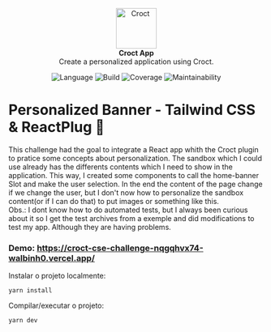 <p align="center">
    <a href="https://croct.com">
      <img src="https://cdn.croct.io/brand/logo/repo-icon-green.svg" alt="Croct" height="80"/>
    </a>
    <br />
    <strong>Croct App</strong>
    <br />
    Create a personalized application using Croct.
</p>
<p align="center">
    <img alt="Language" src="https://img.shields.io/badge/language-TypeScript-blue" />
    <img alt="Build" src="https://img.shields.io/badge/build-passing-green" />
    <img alt="Coverage" src="https://img.shields.io/badge/coverage-100%25-green" />
    <img alt="Maintainability" src="https://img.shields.io/badge/maintainability-100-green" />


# Personalized Banner - Tailwind CSS & ReactPlug 🐊

This challenge had the goal to integrate a React app whith the Croct plugin to pratice some concepts about personalization. The sandbox which I could use already has the differents contents which I need to show in the application. This way, I created some components to call the home-banner Slot and make the user selection. In the end the content of the page change if we change the user, but I don't now how to personalize the sandbox content(or if I can do that) to put images or something like this.<br>
Obs.: I dont know how to do automated tests, but I always been curious about it so I get the test archives from a exemple and did modifications to test my app. Although they are having problems.

### Demo: https://croct-cse-challenge-nqgqhvx74-walbinh0.vercel.app/

<p> Instalar o projeto localmente: </p>

```
yarn install
```

<p> Compilar/executar o projeto: </p>

```
yarn dev
```
